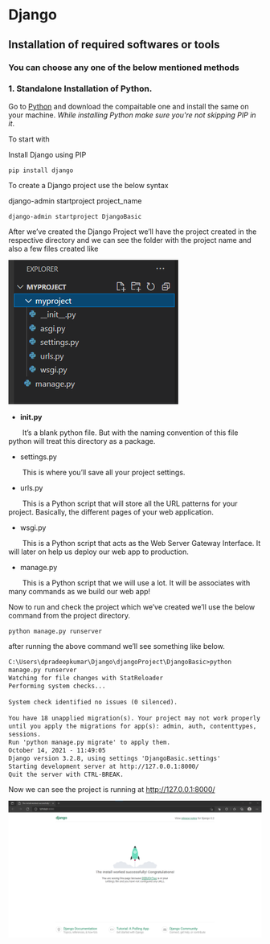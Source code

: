 # Django
## Installation of required softwares or tools
### You can choose any one of the below mentioned methods
### 1. Standalone Installation of Python.
Go to [Python](https://www.python.org/) and download the compaitable one and install the same on your machine. _While installing Python make sure you're not skipping PIP in it_.

To start with

Install Django using PIP
      
    pip install django

To create a Django project use the below syntax

django-admin startproject project_name 

	django-admin startproject DjangoBasic

After we’ve created the Django Project we’ll have the project created in the respective directory and we can see the folder with the project name and also a few files created like 

![alt text](https://github.com/dpradeep42/djangoProject/blob/main/images/project_overview.png)

-	__init.py__

&emsp;&emsp;It’s a blank python file. But with the naming convention of this file python will treat this directory as a package.

-	settings.py

&emsp;&emsp;This is where you’ll save all your project settings.

-	urls.py

&emsp;&emsp;This is a Python script that will store all the URL patterns for your project. Basically, the different pages of your web application.

-	wsgi.py

&emsp;&emsp;This is a Python script that acts as the Web Server Gateway Interface. It will later on help us deploy our web app to production.

-	manage.py

&emsp;&emsp;This is a Python script that we will use a lot. It will be associates with many commands as we build our web app!

Now to run and check the project which we’ve created we’ll use the below command from the project directory.
	
	python manage.py runserver

after running the above command we’ll see something like below.
```
C:\Users\dpradeepkumar\Django\djangoProject\DjangoBasic>python manage.py runserver
Watching for file changes with StatReloader
Performing system checks...

System check identified no issues (0 silenced).

You have 18 unapplied migration(s). Your project may not work properly until you apply the migrations for app(s): admin, auth, contenttypes, sessions.
Run 'python manage.py migrate' to apply them.
October 14, 2021 - 11:49:05
Django version 3.2.8, using settings 'DjangoBasic.settings'
Starting development server at http://127.0.0.1:8000/
Quit the server with CTRL-BREAK.
```
Now we can see the project is running at http://127.0.0.1:8000/

![alt text](https://github.com/dpradeep42/djangoProject/blob/main/images/project_running.png)
